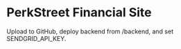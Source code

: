 # PerkStreet Financial Site

Upload to GitHub, deploy backend from /backend, and set SENDGRID_API_KEY.